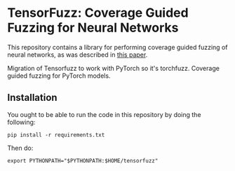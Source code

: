 # TensorFuzz: Coverage Guided Fuzzing for Neural Networks

This repository contains a library for performing coverage guided fuzzing of neural networks,
as was described in [this paper](https://arxiv.org/abs/1807.10875).

Migration of Tensorfuzz to work with PyTorch so it's torchfuzz.
Coverage guided fuzzing for PyTorch models.

## Installation

You ought to be able to run the code in this repository by doing the following:

```
pip install -r requirements.txt
```

Then do:

```
export PYTHONPATH="$PYTHONPATH:$HOME/tensorfuzz"
```